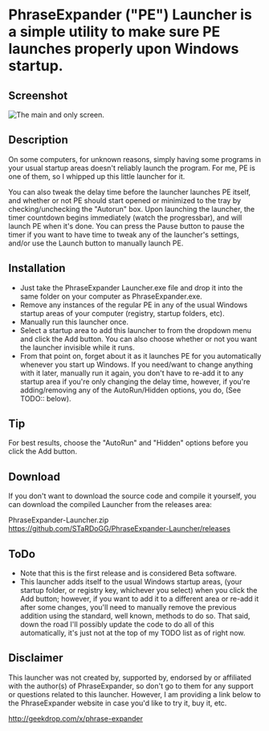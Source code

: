 # PhraseExpander ("PE") Launcher is a simple utility to make sure PE launches properly upon Windows startup. #

## Screenshot ##
![The main and only screen.](http://i.imgur.com/xx23lDq.png)

## Description ##
On some computers, for unknown reasons, simply having some programs in your usual startup areas doesn't reliably launch the program. For me, PE is one of them, so I whipped up this little launcher for it.

You can also tweak the delay time before the launcher launches PE itself, and whether or not PE should start opened or minimized to the tray by checking/unchecking the "Autorun" box. Upon launching the launcher, the timer countdown begins immediately (watch the progressbar), and will launch PE when it's done. You can press the Pause button to pause the timer if you want to have time to tweak any of the launcher's settings, and/or use the Launch button to manually launch PE.

## Installation ##
* Just take the PhraseExpander Launcher.exe file and drop it into the same folder on your computer as PhraseExpander.exe.
* Remove any instances of the regular PE in any of the usual Windows startup areas of your computer (registry, startup folders, etc).
* Manually run this launcher once.
* Select a startup area to add this launcher to from the dropdown menu and click the Add button. You can also choose whether or not you want the launcher invisible while it runs.
* From that point on, forget about it as it launches PE for you automatically whenever you start up Windows. If you need/want to change anything with it later, manually run it again, you don't have to re-add it to any startup area if you're only changing the delay time, however, if you're adding/removing any of the AutoRun/Hidden options, you do, (See TODO:: below).

## Tip ##
For best results, choose the "AutoRun" and "Hidden" options before you click the Add button.

## Download ##
If you don't want to download the source code and compile it yourself, you can download the compiled Launcher from the releases area:

PhraseExpander-Launcher.zip
https://github.com/STaRDoGG/PhraseExpander-Launcher/releases

## ToDo ##
* Note that this is the first release and is considered Beta software.
* This launcher adds itself to the usual Windows startup areas, (your startup folder, or registry key, whichever you select) when you click the Add button; however, if you want to add it to a different area or re-add it after some changes, you'll need to manually remove the previous addition using the standard, well known, methods to do so. That said, down the road I'll possibly update the code to do all of this automatically, it's just not at the top of my TODO list as of right now.

## Disclaimer ##
This launcher was not created by, supported by, endorsed by or affiliated with the author(s) of PhraseExpander, so don't go to them for any support or questions related to this launcher. However, I am providing a link below to the PhraseExpander website in case you'd like to try it, buy it, etc.

http://geekdrop.com/x/phrase-expander
